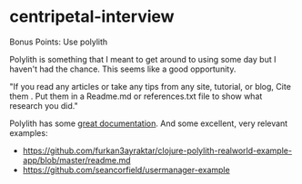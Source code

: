 # centripetal-interview

Bonus Points: Use polylith

Polylith is something that I meant to get around to using some day but
I haven't had the chance. This seems like a good opportunity.

"If you read any articles or take any tips from any site, tutorial, or
blog, Cite them . Put them in a Readme.md or references.txt file to
show what research you did."

Polylith has some [great
documentation](https://polylith.gitbook.io/polylith). And some
excellent, very relevant examples:

* https://github.com/furkan3ayraktar/clojure-polylith-realworld-example-app/blob/master/readme.md
* https://github.com/seancorfield/usermanager-example


